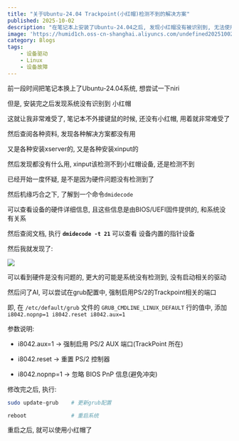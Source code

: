 ```yaml
---
title: "关于Ubuntu-24.04 Trackpoint(小红帽)检测不到的解决方案"
published: 2025-10-02
description: "在笔记本上安装了Ubuntu-24.04之后, 发现小红帽没有被识别到, 无法使用, 驱动也没有找到, 最终还是修复了"
image: 'https://humid1ch.oss-cn-shanghai.aliyuncs.com/undefined20251002234243626.webp'
category: Blogs
tags:
    - 设备驱动
    - Linux
    - 设备故障
---
```


前一段时间把笔记本换上了Ubuntu-24.04系统, 想尝试一下niri

但是, 安装完之后发现系统没有识别到 小红帽

这就让我非常难受了, 笔记本不外接键鼠的时候, 还没有小红帽, 用着就非常难受了

然后查阅各种资料, 发现各种解决方案都没有用

又是各种安装xserver的, 又是各种安装xinput的

然后发现都没有什么用, xinput该检测不到小红帽设备, 还是检测不到

已经开始一度怀疑, 是不是因为硬件问题没有检测到了

然后机缘巧合之下, 了解到一个命令`dmidecode`

可以查看设备的硬件详细信息, 且这些信息是由BIOS/UEFI固件提供的, 和系统没有关系

然后查阅文档, 执行 **`dmidecode -t 21`** 可以查看 设备内置的指针设备

然后我就发现了:

![](https://humid1ch.oss-cn-shanghai.aliyuncs.com/undefined20251002235739891.webp)

可以看到硬件是没有问题的, 更大的可能是系统没有检测到, 没有启动相关的驱动

然后问了AI, 可以尝试在grub配置中, 强制启用PS/2的Trackpoint相关的端口

即, 在 `/etc/default/grub` 文件的 `GRUB_CMDLINE_LINUX_DEFAULT` 行的值中, 添加 `i8042.nopnp=1 i8042.reset i8042.aux=1`

<Info>

参数说明:

 - i8042.aux=1 → 强制启用 PS/2 AUX 端口(TrackPoint 所在)

 - i8042.reset → 重置 PS/2 控制器

 - i8042.nopnp=1 → 忽略 BIOS PnP 信息(避免冲突)

</Info>

修改完之后, 执行:

```bash
sudo update-grub    # 更新grub配置

reboot              # 重启系统
```

重启之后, 就可以使用小红帽了
